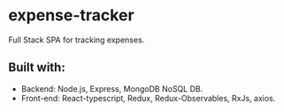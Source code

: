 # expense-tracker

Full Stack SPA for tracking expenses.

## Built with:

- Backend: Node.js, Express, MongoDB NoSQL DB.
- Front-end: React-typescript, Redux, Redux-Observables, RxJs, axios.
